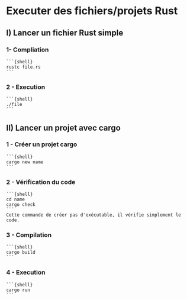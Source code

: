 # Executer des fichiers/projets Rust
## I) Lancer un fichier Rust simple
### 1- Compliation
    ```{shell}
    rustc file.rs
    ```

### 2 - Execution
    ```{shell}
    ./file
    ```

## II) Lancer un projet avec cargo 
### 1 - Créer un projet cargo 
    ```{shell}
    cargo new name
    ```

### 2 - Vérification du code
    ```{shell}
    cd name 
    cargo check
    ```
    Cette commande de créer pas d'exécutable, il vérifie simplement le code.

### 3 - Compilation
    ```{shell}
    cargo build
    ```

### 4 - Execution
    ```{shell}
    cargo run
    ```